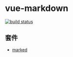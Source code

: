 # vue-markdown

[![build status](https://github.com/connectshark/vue-markdown/actions/workflows/deploy.yml/badge.svg?branch=main)](https://github.com/connectshark/vue-markdown/actions/workflows/deploy.yml)

## 套件

- [marked](https://marked.js.org/)